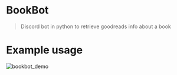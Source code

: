 # BookBot
> Discord bot in python to retrieve goodreads info about a book

# Example usage
![bookbot_demo](https://github.com/bajatin/BookBot/blob/master/bookbot_demo.png)
